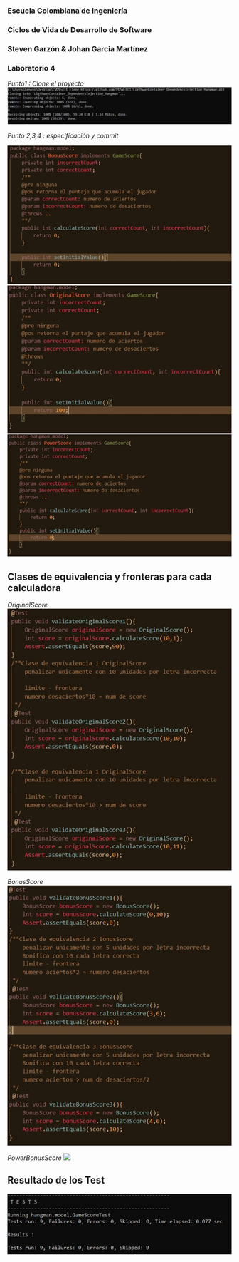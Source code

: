 ### Escuela Colombiana de Ingeniería

### Ciclos de Vida de Desarrollo de Software

### Steven Garzón & Johan Garcia Martínez

### Laboratorio 4

*Punto1 : Clone el proyecto*
![](img/punto1.JPG)

*Punto 2,3,4 : especificación y commit*

![](img/punto2bonus.JPG)
![](img/punto2Original.JPG)
![](img/punto2Power.JPG)

## Clases de equivalencia y fronteras para cada calculadora
*OriginalScore*
![](img/originalScore.JPG)

*BonusScore*
![](img/bonusScore.JPG)

*PowerBonusScore*
![](ing/powerBonusScore.JPG)

## Resultado de los Test

![](img/test.JPG)



